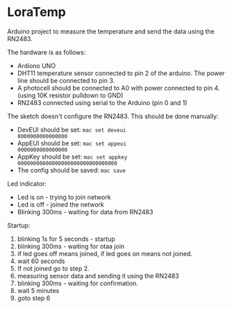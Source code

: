 LoraTemp
========

Arduino project to measure the temperature and send the data using the RN2483.

The hardware is as follows:
* Ardiono UNO
* DHT11 temperature sensor connected to pin 2 of the arduino. The power line should be connected to pin 3.
* A photocell should be connected to A0 with power connected to pin 4. (using 10K resistor pulldown to GND)
* RN2483 connected using serial to the Arduino (pin 0 and 1)

The sketch doesn't configure the RN2483. This should be done manually:
* DevEUI should be set: <code>mac set deveui 0000000000000000</code>
* AppEUI should be set: <code>mac set appeui 0000000000000000</code>
* AppKey should be set: <code>mac set appkey 00000000000000000000000000000000</code>
* The config should be saved: <code>mac save</code>

Led indicator:
* Led is on - trying to join network
* Led is off - joined the network
* Blinking 300ms - waiting for data from RN2483

Startup:
1. blinking 1s for 5 seconds - startup
2. blinking 300ms - waiting for otaa join
3. if led goes off means joined, if led goes on means not joined.
4. wait 60 seconds
5. If not joined go to step 2.
6. measuring sensor data and sending it using the RN2483
7. blinking 300ms - waiting for confirmation.
8. wait 5 minutes
9. goto step 6

  